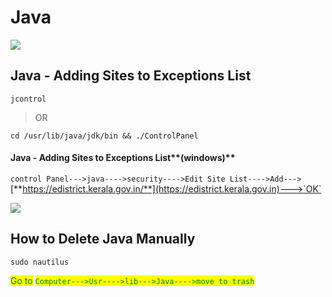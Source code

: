 # Java

![](../.gitbook/assets/java\_original\_logo\_icon\_146458.png)

## Java - Adding Sites to Exceptions List

```
jcontrol
```

> OR &#x20;

```
cd /usr/lib/java/jdk/bin && ./ControlPanel
```

#### Java - Adding Sites to Exceptions List**(windows)**

`control Panel--->java---->security---->Edit Site List---->Add--->`[**https://edistrict.kerala.gov.in/**](https://edistrict.kerala.gov.in)--->`OK`

![](../.gitbook/assets/cmd.png)

## How to Delete Java Manually

```
sudo nautilus
```

<mark style="color:green;">Go to</mark> <mark style="color:green;"></mark><mark style="color:green;">`Computer--->Usr---->lib--->Java---->move to trash`</mark>

## &#x20;
